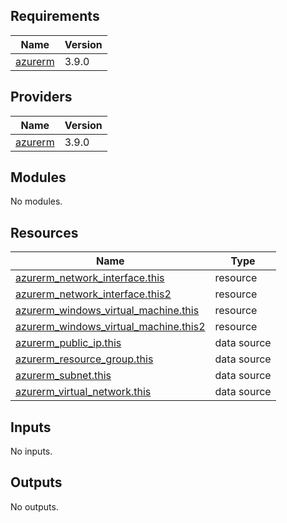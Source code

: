 ## Requirements

| Name | Version |
|------|---------|
| <a name="requirement_azurerm"></a> [azurerm](#requirement\_azurerm) | 3.9.0 |

## Providers

| Name | Version |
|------|---------|
| <a name="provider_azurerm"></a> [azurerm](#provider\_azurerm) | 3.9.0 |

## Modules

No modules.

## Resources

| Name | Type |
|------|------|
| [azurerm_network_interface.this](https://registry.terraform.io/providers/hashicorp/azurerm/3.9.0/docs/resources/network_interface) | resource |
| [azurerm_network_interface.this2](https://registry.terraform.io/providers/hashicorp/azurerm/3.9.0/docs/resources/network_interface) | resource |
| [azurerm_windows_virtual_machine.this](https://registry.terraform.io/providers/hashicorp/azurerm/3.9.0/docs/resources/windows_virtual_machine) | resource |
| [azurerm_windows_virtual_machine.this2](https://registry.terraform.io/providers/hashicorp/azurerm/3.9.0/docs/resources/windows_virtual_machine) | resource |
| [azurerm_public_ip.this](https://registry.terraform.io/providers/hashicorp/azurerm/3.9.0/docs/data-sources/public_ip) | data source |
| [azurerm_resource_group.this](https://registry.terraform.io/providers/hashicorp/azurerm/3.9.0/docs/data-sources/resource_group) | data source |
| [azurerm_subnet.this](https://registry.terraform.io/providers/hashicorp/azurerm/3.9.0/docs/data-sources/subnet) | data source |
| [azurerm_virtual_network.this](https://registry.terraform.io/providers/hashicorp/azurerm/3.9.0/docs/data-sources/virtual_network) | data source |

## Inputs

No inputs.

## Outputs

No outputs.
